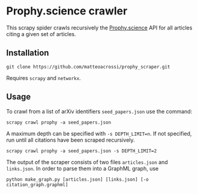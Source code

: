 # Prophy.science crawler

This scrapy spider crawls recursively the [Prophy.science](https://prophy.science) API for all articles
citing a given set of articles.

## Installation

```
git clone https://github.com/matteoacrossi/prophy_scraper.git
```

Requires `scrapy` and `networkx`.


## Usage

To crawl from a list of arXiv identifiers `seed_papers.json` use the command:

```
scrapy crawl prophy -a seed_papers.json
```

A maximum depth can be specified with `-s DEPTH_LIMIT=n`. If not specified, run until all citations have been scraped recursively.

```
scrapy crawl prophy -a seed_papers.json -s DEPTH_LIMIT=2
```

The output of the scraper consists of two files `articles.json` and `links.json`. In order to parse them into a GraphML graph, use

```
python make_graph.py [articles.json] [links.json] [-o citation_graph.graphml]
```
